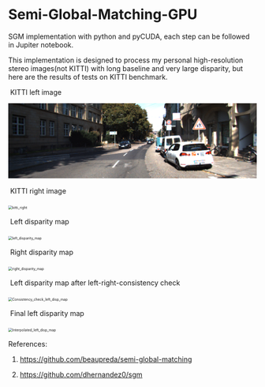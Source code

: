 # Semi-Global-Matching-GPU
SGM implementation with python and pyCUDA, each step can be followed in Jupiter notebook.

This implementation is designed to process my personal high-resolution stereo images(not KITTI) with long baseline and very large disparity, but here are the results of tests on KITTI benchmark.

​																						KITTI left image

<img src="https://github.com/Atlaszjr-star/Semi-Global-Matching-GPU/blob/main/kitti_left.png" alt="kitti_right" style="zoom: 50%;" />

​																						KITTI right image

<img src="D:\TUM\Semi-Global-Matching-GPU\kitti_right.png" alt="kitti_right" style="zoom:50%;" />

​																						Left disparity map

<img src="D:\TUM\Semi-Global-Matching-GPU\left_disparity_map.png" alt="left_disparity_map" style="zoom: 50%;" />

​																						Right disparity map

<img src="D:\TUM\Semi-Global-Matching-GPU\right_disparity_map.png" alt="right_disparity_map" style="zoom:50%;" />

​																Left disparity map after left-right-consistency check

<img src="D:\TUM\Semi-Global-Matching-GPU\Consistency_check_left_disp_map.png" alt="Consistency_check_left_disp_map" style="zoom:50%;" />

​																						Final left disparity map

<img src="D:\TUM\Semi-Global-Matching-GPU\Interpolated_left_disp_map.png" alt="Interpolated_left_disp_map" style="zoom:50%;" />



References:

1. https://github.com/beaupreda/semi-global-matching

2. https://github.com/dhernandez0/sgm

   

